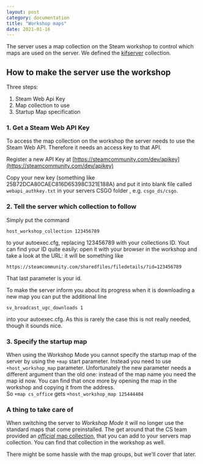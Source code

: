 ```yaml
---
layout: post
category: documentation
title: "Workshop maps"
date: 2021-01-16
---
```


The server uses a map collection on the Steam workshop to control which maps are used on the server. We defined the [kifserver](https://steamcommunity.com/sharedfiles/filedetails/?id=2187570436) collection.

## How to make the server use the workshop
Three steps:
1. Steam Web Api Key
2. Map collection to use
3. Startup Map specification


### 1. Get a  Steam Web API Key

To access the map collection on the workshop the server needs to use the Steam Web API. Therefore it needs an access key to that API.

Register a new API Key at [https://steamcommunity.com/dev/apikey](https://steamcommunity.com/dev/apikey)

Copy your new  key (something like 25B72DCA80CAEC816D65398C321E188A) and put it into blank file called `webapi_authkey.txt` in your servers CSGO folder , e.g. `csgo_ds/csgo`.


### 2. Tell the server which collection to follow
Simply put the command

```
host_workshop_collection 123456789
```

to your autoexec.cfg, replacing 123456789 with your collections ID. Yout can find your ID quite easily: open it with your browser in the workshop and take a look at the URL: it will be something like
```
https://steamcommunity.com/sharedfiles/filedetails/?id=123456789
```
That last parameter is your id.

To make the server inform you about its progress when it is downloading a new map you can put the additional line
```
sv_broadcast_ugc_downloads 1
```
into your autoexec.cfg. As this is rarely the case this is not really needed, though it sounds nice.

### 3. Specify the startup map

When using the Workshop Mode you cannot specify the startup map of the server by using the `+map` start parameter. Instead you need to use `+host_workshop_map` parameter. Unfortunately the new parameter needs a different argument than the old one: instead of the map name you need the map id now. You can find that once more by opening the map in the workshop and copying it from the address. <br>
So `+map cs_office` gets `+host_workshop_map 125444404`

### A thing to take care of

 When switching the server to _Workshop Mode_ it will no longer use the standard maps that come preinstalled. The get around that the CS team provided an [_official_ map collection](https://steamcommunity.com/sharedfiles/filedetails/?id=264837167), that you can add to your servers map collection. You can find that collection in the workshop as well.


There might be some hassle with the map groups, but we'll cover that later.
